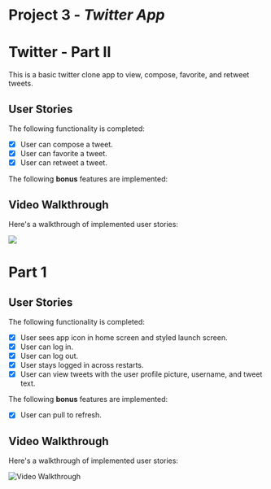 # Project 3 - *Twitter App*

# Twitter - Part II

This is a basic twitter clone app to view, compose, favorite, and retweet tweets.


## User Stories

The following functionality is completed:

- [x] User can compose a tweet. 
- [x] User can favorite a tweet.
- [x] User can retweet a tweet.

The following **bonus** features are implemented:

## Video Walkthrough

Here's a walkthrough of implemented user stories:

<img src='http://g.recordit.co/9LpAXz5edQ.gif' />



# Part 1


## User Stories

The following functionality is completed:

- [X] User sees app icon in home screen and styled launch screen.
- [X] User can log in.
- [X] User can log out.
- [X] User stays logged in across restarts.
- [X] User can view tweets with the user profile picture, username, and tweet text.

The following **bonus** features are implemented:

- [X] User can pull to refresh.

## Video Walkthrough

Here's a walkthrough of implemented user stories:

<img src='http://g.recordit.co/eZz0eN1SBh.gif' title='Video Walkthrough' width='' alt='Video Walkthrough' />

